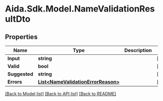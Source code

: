 # Aida.Sdk.Model.NameValidationResultDto

## Properties

Name | Type | Description | Notes
------------ | ------------- | ------------- | -------------
**Input** | **string** |  | [optional] 
**Valid** | **bool** |  | [optional] 
**Suggested** | **string** |  | [optional] 
**Errors** | [**List&lt;NameValidationErrorReason&gt;**](NameValidationErrorReason.md) |  | [optional] 

[[Back to Model list]](../README.md#documentation-for-models) [[Back to API list]](../README.md#documentation-for-api-endpoints) [[Back to README]](../README.md)

